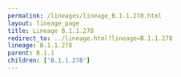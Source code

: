 ```yaml
---
permalink: /lineages/lineage_B.1.1.278.html
layout: lineage_page
title: Lineage B.1.1.278
redirect_to: ../lineage.html?lineage=B.1.1.278
lineage: B.1.1.278
parent: B.1.1
children: ['B.1.1.278']
---
```

